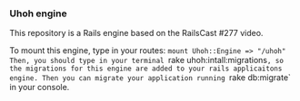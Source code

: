 ### Uhoh engine  

This repository is a Rails engine based on the RailsCast #277 video.

To mount this engine, type in your routes: 
`mount Uhoh::Engine => "/uhoh"  
Then, you should type in your terminal `rake uhoh:intall:migrations`, so the migrations for this engine are added to your rails applicaitons engine. Then you can migrate your application running `rake db:migrate` in your console.